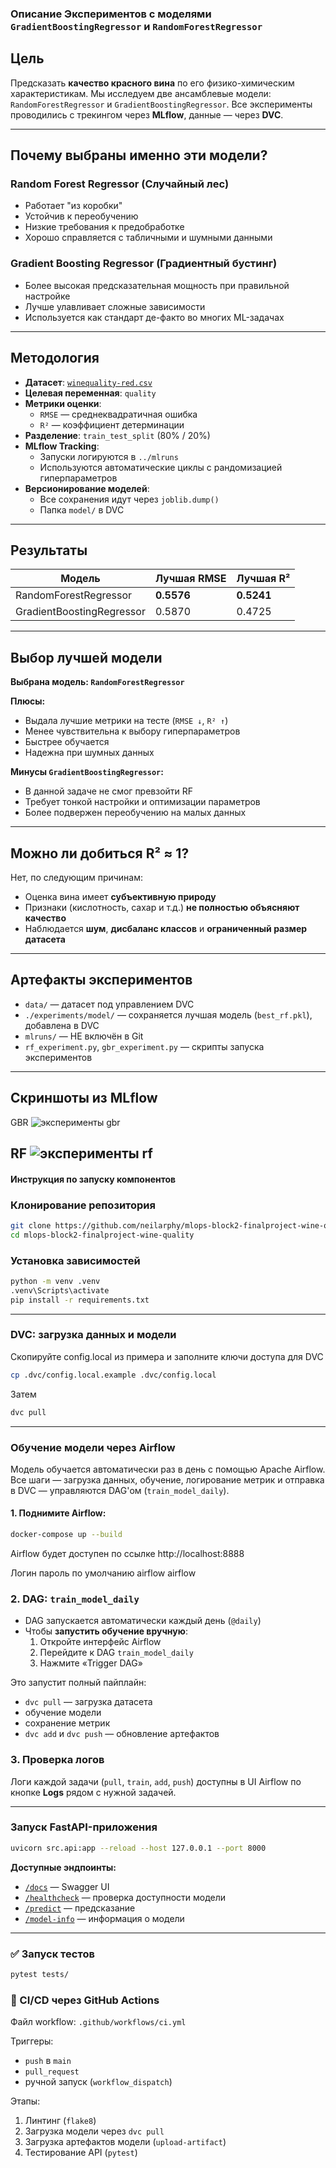 ### Описание Экспериментов с моделями `GradientBoostingRegressor` и `RandomForestRegressor`

## Цель

Предсказать **качество красного вина** по его физико-химическим характеристикам. Мы исследуем две ансамблевые модели: `RandomForestRegressor` и `GradientBoostingRegressor`. Все эксперименты проводились с трекингом через **MLflow**, данные — через **DVC**.

---

## Почему выбраны именно эти модели?

### Random Forest Regressor (Случайный лес)
- Работает "из коробки"
- Устойчив к переобучению
- Низкие требования к предобработке
- Хорошо справляется с табличными и шумными данными

### Gradient Boosting Regressor (Градиентный бустинг)
- Более высокая предсказательная мощность при правильной настройке
- Лучше улавливает сложные зависимости
- Используется как стандарт де-факто во многих ML-задачах 

---

## Методология

- **Датасет**: [`winequality-red.csv`](./data/winequality-red.csv)
- **Целевая переменная**: `quality`
- **Метрики оценки**:
  - `RMSE` — среднеквадратичная ошибка
  - `R²` — коэффициент детерминации
- **Разделение**: `train_test_split` (80% / 20%)
- **MLflow Tracking**:
  - Запуски логируются в `../mlruns`
  - Используются автоматические циклы с рандомизацией гиперпараметров
- **Версионирование моделей**:
  - Все сохранения идут через `joblib.dump()` 
  - Папка `model/` в DVC

---

## Результаты

| Модель                    | Лучшая RMSE | Лучшая R² |
|---------------------------|-------------|-----------|
| RandomForestRegressor     | **0.5576**  | **0.5241**|
| GradientBoostingRegressor| 0.5870     | 0.4725    |

---

## Выбор лучшей модели

**Выбрана модель: `RandomForestRegressor`**

**Плюсы:**
- Выдала лучшие метрики на тесте (`RMSE ↓`, `R² ↑`)
- Менее чувствительна к выбору гиперпараметров
- Быстрее обучается
- Надежна при шумных данных

**Минусы `GradientBoostingRegressor`:**
- В данной задаче не смог превзойти RF
- Требует тонкой настройки и оптимизации параметров
- Более подвержен переобучению на малых данных

---

## Можно ли добиться R² ≈ 1?

Нет, по следующим причинам:
- Оценка вина имеет **субъективную природу**
- Признаки (кислотность, сахар и т.д.) **не полностью объясняют качество**
- Наблюдается **шум**, **дисбаланс классов** и **ограниченный размер датасета**

---

## Артефакты экспериментов

-  `data/` — датасет под управлением DVC
-  `./experiments/model/` — сохраняется лучшая модель (`best_rf.pkl`), добавлена в DVC
-  `mlruns/` — НЕ включён в Git
-  `rf_experiment.py`, `gbr_experiment.py` — скрипты запуска экспериментов

---

## Скриншоты из MLflow
GBR
![эксперименты gbr](./experiments/experimentsres/gbrex.png)

RF
![эксперименты rf](./experiments/experimentsres/rfex.png)
---

#### Инструкция по запуску компонентов


### Клонирование репозитория 

```bash
git clone https://github.com/neilarphy/mlops-block2-finalproject-wine-quality.git
cd mlops-block2-finalproject-wine-quality
```

###  Установка зависимостей

```bash
python -m venv .venv
.venv\Scripts\activate        
pip install -r requirements.txt
```

---

###  DVC: загрузка данных и модели
Скопируйте config.local из примера и заполните ключи доступа для DVC 
```bash
cp .dvc/config.local.example .dvc/config.local
```

Затем
```bash
dvc pull
```

---

### Обучение модели через Airflow

Модель обучается автоматически раз в день с помощью Apache Airflow. Все шаги — загрузка данных, обучение, логирование метрик и отправка в DVC — управляются DAG'ом (`train_model_daily`).

#### 1. Поднимите Airflow:

```bash
docker-compose up --build
```
Airflow будет доступен по ссылке
http://localhost:8888

Логин пароль по умолчанию
airflow airflow

### 2. DAG: `train_model_daily`

- DAG запускается автоматически каждый день (`@daily`)
- Чтобы **запустить обучение вручную**:
  1. Откройте интерфейс Airflow
  2. Перейдите к DAG `train_model_daily`
  3. Нажмите «Trigger DAG»

Это запустит полный пайплайн:

- `dvc pull` — загрузка датасета
- обучение модели
- сохранение метрик
- `dvc add` и `dvc push` — обновление артефактов

### 3. Проверка логов

Логи каждой задачи (`pull`, `train`, `add`, `push`) доступны в UI Airflow по кнопке **Logs** рядом с нужной задачей.

---

### Запуск FastAPI-приложения

```bash
uvicorn src.api:app --reload --host 127.0.0.1 --port 8000
```

**Доступные эндпоинты:**
- [`/docs`](http://127.0.0.1:8000/docs) — Swagger UI
- [`/healthcheck`](http://127.0.0.1:8000/healthcheck) — проверка доступности модели
- [`/predict`](http://127.0.0.1:8000/predict) — предсказание
- [`/model-info`](http://127.0.0.1:8000/model-info) — информация о модели

---

### ✅ Запуск тестов

```bash
pytest tests/
```

### 🧪 CI/CD через GitHub Actions

Файл workflow: `.github/workflows/ci.yml`

Триггеры:
- `push` в `main`
- `pull_request`
- ручной запуск (`workflow_dispatch`)

Этапы:
1. Линтинг (`flake8`)
2. Загрузка модели через `dvc pull`
3. Загрузка артефактов модели (`upload-artifact`)
4. Тестирование API (`pytest`)
